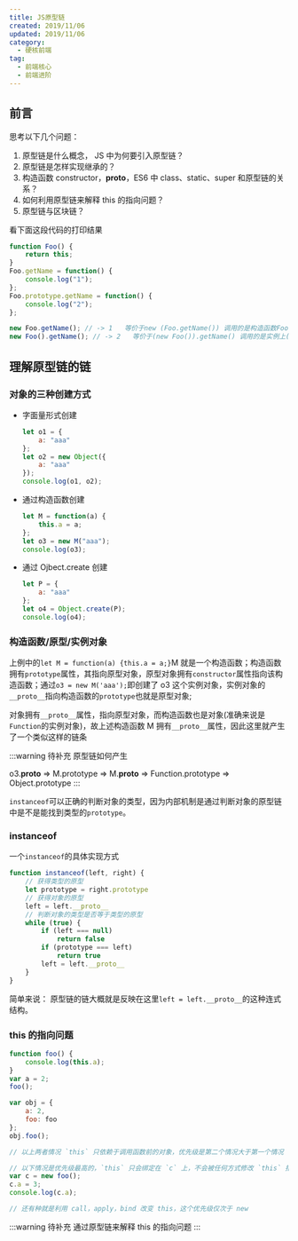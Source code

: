 ```yaml
---
title: JS原型链
created: 2019/11/06
updated: 2019/11/06
category:
  - 硬核前端
tag:
  - 前端核心
  - 前端进阶
---
```


## 前言

思考以下几个问题：

1. 原型链是什么概念， JS 中为何要引入原型链？
2. 原型链是怎样实现继承的？
3. 构造函数 constructor，**proto**，ES6 中 class、static、super 和原型链的关系？
4. 如何利用原型链来解释 this 的指向问题？
5. 原型链与区块链？

看下面这段代码的打印结果

```js
function Foo() {
    return this;
}
Foo.getName = function() {
    console.log("1");
};
Foo.prototype.getName = function() {
    console.log("2");
};

new Foo.getName(); // -> 1   等价于new (Foo.getName()) 调用的是构造函数Foo本身的getName方法
new Foo().getName(); // -> 2   等价于(new Foo()).getName() 调用的是实例上(原型上)的getName方法
```

## 理解原型链的链

### 对象的三种创建方式

-   字面量形式创建

    ```js
    let o1 = {
        a: "aaa"
    };
    let o2 = new Object({
        a: "aaa"
    });
    console.log(o1, o2);
    ```

-   通过构造函数创建

    ```js
    let M = function(a) {
        this.a = a;
    };
    let o3 = new M("aaa");
    console.log(o3);
    ```

-   通过 Ojbect.create 创建

    ```js
    let P = {
        a: "aaa"
    };
    let o4 = Object.create(P);
    console.log(o4);
    ```

### 构造函数/原型/实例对象

上例中的`let M = function(a) {this.a = a;}`M 就是一个构造函数；构造函数拥有`prototype`属性，其指向原型对象，原型对象拥有`constructor`属性指向该构造函数；通过`o3 = new M('aaa');`即创建了 o3 这个实例对象，实例对象的`__proto__`指向构造函数的`prototype`也就是原型对象;

对象拥有`__proto__`属性，指向原型对象，而构造函数也是对象(准确来说是`Function`的实例对象)，故上述构造函数 M 拥有`__proto__`属性，因此这里就产生了一个类似这样的链条

:::warning 待补充
原型链如何产生

o3.**proto** => M.prototype =>
M.**proto** => Function.prototype => Object.prototype
:::

`instanceof`可以正确的判断对象的类型，因为内部机制是通过判断对象的原型链中是不是能找到类型的`prototype`。

### instanceof

一个`instanceof`的具体实现方式

```js
function instanceof(left, right) {
    // 获得类型的原型
    let prototype = right.prototype
    // 获得对象的原型
    left = left.__proto__
    // 判断对象的类型是否等于类型的原型
    while (true) {
    	if (left === null)
    		return false
    	if (prototype === left)
    		return true
    	left = left.__proto__
    }
}
```

简单来说： 原型链的链大概就是反映在这里`left = left.__proto__`的这种连式结构。

### this 的指向问题

```js
function foo() {
    console.log(this.a);
}
var a = 2;
foo();

var obj = {
    a: 2,
    foo: foo
};
obj.foo();

// 以上两者情况 `this` 只依赖于调用函数前的对象，优先级是第二个情况大于第一个情况

// 以下情况是优先级最高的，`this` 只会绑定在 `c` 上，不会被任何方式修改 `this` 指向
var c = new foo();
c.a = 3;
console.log(c.a);

// 还有种就是利用 call，apply，bind 改变 this，这个优先级仅次于 new
```

:::warning 待补充
通过原型链来解释 this 的指向问题
:::
